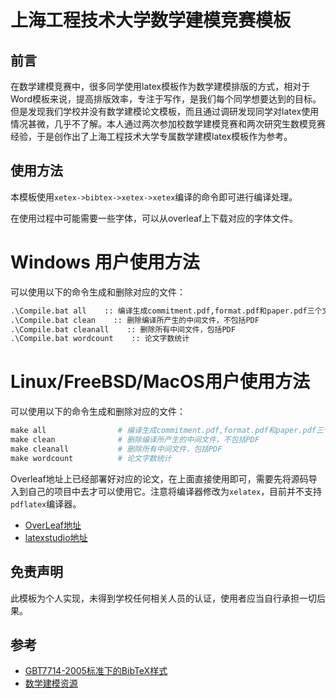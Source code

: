 # 上海工程技术大学数学建模竞赛模板

## 前言

在数学建模竞赛中，很多同学使用latex模板作为数学建模排版的方式，相对于Word模板来说，提高排版效率，专注于写作，是我们每个同学想要达到的目标。但是发现我们学校并没有数学建模论文模板，而且通过调研发现同学对latex使用情况甚微，几乎不了解。本人通过两次参加校数学建模竞赛和两次研究生数模竞赛经验，于是创作出了上海工程技术大学专属数学建模latex模板作为参考。

## 使用方法
本模板使用`xetex->bibtex->xetex->xetex`编译的命令即可进行编译处理。

在使用过程中可能需要一些字体，可以从overleaf上下载对应的字体文件。

# Windows 用户使用方法

可以使用以下的命令生成和删除对应的文件：
```bat
.\Compile.bat all    :: 编译生成commitment.pdf,format.pdf和paper.pdf三个文件
.\Compile.bat clean    :: 删除编译所产生的中间文件，不包括PDF
.\Compile.bat cleanall    :: 删除所有中间文件，包括PDF
.\Compile.bat wordcount    :: 论文字数统计
```

# Linux/FreeBSD/MacOS用户使用方法

可以使用以下的命令生成和删除对应的文件：
```makefile
make all                # 编译生成commitment.pdf,format.pdf和paper.pdf三个文件
make clean              # 删除编译所产生的中间文件，不包括PDF
make cleanall           # 删除所有中间文件，包括PDF
make wordcount          # 论文字数统计
```

Overleaf地址上已经部署好对应的论文，在上面直接使用即可，需要先将源码导入到自己的项目中去才可以使用它。注意将编译器修改为`xelatex`，目前并不支持`pdflatex`编译器。

+ [OverLeaf地址](https://www.overleaf.com/read/mynpkfvwqjnm)
+ [latexstudio地址](https://www.latexstudio.net/index/details/index/ids/3065)

## 免责声明

此模板为个人实现，未得到学校任何相关人员的认证，使用者应当自行承担一切后果。

## 参考

+ [GBT7714-2005标准下的BibTeX样式](https://github.com/Haixing-Hu/GBT7714-2005-BibTeX-Style)
+ [数学建模资源](https://github.com/zhanwen/MathModel)

